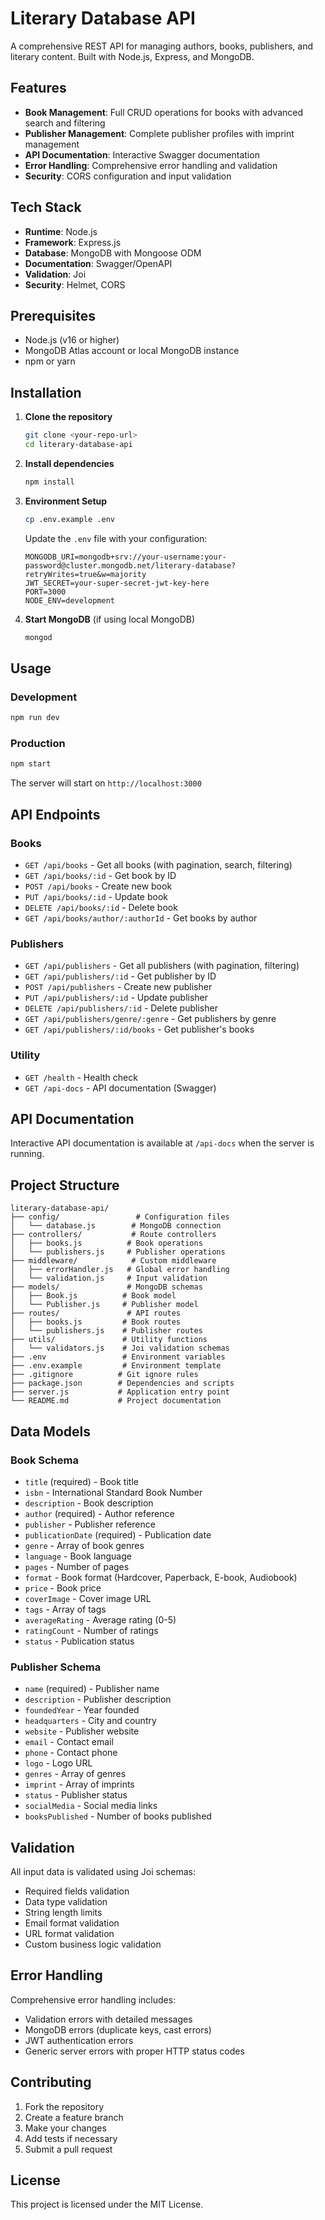 # Literary Database API

A comprehensive REST API for managing authors, books, publishers, and literary content. Built with Node.js, Express, and MongoDB.

## Features

- **Book Management**: Full CRUD operations for books with advanced search and filtering
- **Publisher Management**: Complete publisher profiles with imprint management
- **API Documentation**: Interactive Swagger documentation
- **Error Handling**: Comprehensive error handling and validation
- **Security**: CORS configuration and input validation

## Tech Stack

- **Runtime**: Node.js
- **Framework**: Express.js
- **Database**: MongoDB with Mongoose ODM
- **Documentation**: Swagger/OpenAPI
- **Validation**: Joi
- **Security**: Helmet, CORS

## Prerequisites

- Node.js (v16 or higher)
- MongoDB Atlas account or local MongoDB instance
- npm or yarn

## Installation

1. **Clone the repository**
   ```bash
   git clone <your-repo-url>
   cd literary-database-api
   ```

2. **Install dependencies**
   ```bash
   npm install
   ```

3. **Environment Setup**
   ```bash
   cp .env.example .env
   ```

   Update the `.env` file with your configuration:
   ```env
   MONGODB_URI=mongodb+srv://your-username:your-password@cluster.mongodb.net/literary-database?retryWrites=true&w=majority
   JWT_SECRET=your-super-secret-jwt-key-here
   PORT=3000
   NODE_ENV=development
   ```

4. **Start MongoDB** (if using local MongoDB)
   ```bash
   mongod
   ```

## Usage

### Development
```bash
npm run dev
```

### Production
```bash
npm start
```

The server will start on `http://localhost:3000`

## API Endpoints

### Books
- `GET /api/books` - Get all books (with pagination, search, filtering)
- `GET /api/books/:id` - Get book by ID
- `POST /api/books` - Create new book
- `PUT /api/books/:id` - Update book
- `DELETE /api/books/:id` - Delete book
- `GET /api/books/author/:authorId` - Get books by author

### Publishers
- `GET /api/publishers` - Get all publishers (with pagination, filtering)
- `GET /api/publishers/:id` - Get publisher by ID
- `POST /api/publishers` - Create new publisher
- `PUT /api/publishers/:id` - Update publisher
- `DELETE /api/publishers/:id` - Delete publisher
- `GET /api/publishers/genre/:genre` - Get publishers by genre
- `GET /api/publishers/:id/books` - Get publisher's books

### Utility
- `GET /health` - Health check
- `GET /api-docs` - API documentation (Swagger)

## API Documentation

Interactive API documentation is available at `/api-docs` when the server is running.

## Project Structure

```
literary-database-api/
├── config/                 # Configuration files
│   └── database.js        # MongoDB connection
├── controllers/           # Route controllers
│   ├── books.js          # Book operations
│   └── publishers.js     # Publisher operations
├── middleware/            # Custom middleware
│   ├── errorHandler.js   # Global error handling
│   └── validation.js     # Input validation
├── models/               # MongoDB schemas
│   ├── Book.js          # Book model
│   └── Publisher.js     # Publisher model
├── routes/               # API routes
│   ├── books.js         # Book routes
│   └── publishers.js    # Publisher routes
├── utils/               # Utility functions
│   └── validators.js    # Joi validation schemas
├── .env                 # Environment variables
├── .env.example         # Environment template
├── .gitignore          # Git ignore rules
├── package.json        # Dependencies and scripts
├── server.js           # Application entry point
└── README.md           # Project documentation
```

## Data Models

### Book Schema
- `title` (required) - Book title
- `isbn` - International Standard Book Number
- `description` - Book description
- `author` (required) - Author reference
- `publisher` - Publisher reference
- `publicationDate` (required) - Publication date
- `genre` - Array of book genres
- `language` - Book language
- `pages` - Number of pages
- `format` - Book format (Hardcover, Paperback, E-book, Audiobook)
- `price` - Book price
- `coverImage` - Cover image URL
- `tags` - Array of tags
- `averageRating` - Average rating (0-5)
- `ratingCount` - Number of ratings
- `status` - Publication status

### Publisher Schema
- `name` (required) - Publisher name
- `description` - Publisher description
- `foundedYear` - Year founded
- `headquarters` - City and country
- `website` - Publisher website
- `email` - Contact email
- `phone` - Contact phone
- `logo` - Logo URL
- `genres` - Array of genres
- `imprint` - Array of imprints
- `status` - Publisher status
- `socialMedia` - Social media links
- `booksPublished` - Number of books published

## Validation

All input data is validated using Joi schemas:
- Required fields validation
- Data type validation
- String length limits
- Email format validation
- URL format validation
- Custom business logic validation

## Error Handling

Comprehensive error handling includes:
- Validation errors with detailed messages
- MongoDB errors (duplicate keys, cast errors)
- JWT authentication errors
- Generic server errors with proper HTTP status codes

## Contributing

1. Fork the repository
2. Create a feature branch
3. Make your changes
4. Add tests if necessary
5. Submit a pull request

## License

This project is licensed under the MIT License.
